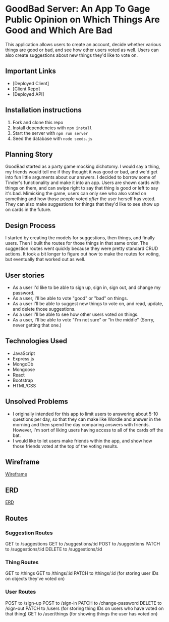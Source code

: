 # GoodBad Server: An App To Gage Public Opinion on Which Things Are Good and Which Are Bad

This application allows users to create an account, decide whether various things are good or bad, and see how other users voted as well. Users can also create suggestions about new things they'd like to vote on.

## Important Links

- [Deployed Client]
- [Client Repo]
- [Deployed API]

## Installation instructions

1. Fork and clone this repo
2. Install dependencies with `npm install`
3. Start the server with `npm run server`
4. Seed the database with `node seeds.js`

## Planning Story

GoodBad started as a party game mocking dichotomy. I would say a thing, my friends would tell me if they thought it was good or bad, and we'd get into fun little arguments about our answers. I decided to borrow some of Tinder's functionality and make it into an app. Users are shown cards with things on them, and can swipe right to say that thing is good or left to say it's bad. Mimicking the game, users can only see who also voted on something and how those people voted *after* the user herself has voted. They can also make suggestions for things that they'd like to see show up on cards in the future.

## Design Process

I started by creating the models for suggestions, then things, and finally users. Then I built the routes for those things in that same order. The suggestion routes went quickly because they were pretty standard CRUD actions. It took a bit longer to figure out how to make the routes for voting, but eventually that worked out as well.

## User stories

 - As a user I'd like to be able to sign up, sign in, sign out, and change my password.
 - As a user, I'll be able to vote "good" or "bad" on things.
 - As a user I'll be able to suggest new things to vote on, and read, update, and delete those suggestions.
 - As a user I'll be able to see how other users voted on things.
 - As a user, I'll be able to vote "I'm not sure" or "In the middle" (Sorry, never getting that one.)

## Technologies Used

- JavaScript
- Express.js
- MongoDb
- Mongoose
- React
- Bootstrap
- HTML/CSS

## Unsolved Problems

- I originally intended for this app to limit users to answering about 5-10 questions per day, so that they can make like Wordle and answer in the morning and then spend the day comparing answers with friends. However, I'm sort of liking users having access to all of the cards off the bat.
- I would like to let users make friends within the app, and show how those friends voted at the top of the voting results.

## Wireframe

[Wireframe](./Wireframe.jpeg) 
 
## ERD

[ERD](./ERD.jpeg)

## Routes

### Suggestion Routes
GET to /suggestions
GET to /suggestions/:id
POST to /suggestions
PATCH to /suggestions/:id
DELETE to /suggestions/:id

### Thing Routes
GET to /things
GET to /things/:id
PATCH to /things/:id (for storing user IDs on objects they've voted on)

### User Routes
POST to /sign-up
POST to /sign-in
PATCH to /change-password
DELETE to /sign-out
PATCH to /users (for storing thing IDs on users who have voted on that thing)
GET to /user/things (for showing things the user has voted on)
